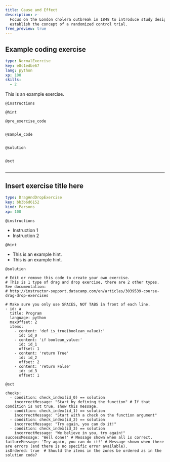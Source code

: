 ```yaml
---
title: Cause and Effect
description: >-
  Focus on the London cholera outbreak in 1848 to introduce study design and
  establish the concept of a randomized control trial.
free_preview: true
---
```


## Example coding exercise

```yaml
type: NormalExercise
key: e8c1edbe67
lang: python
xp: 100
skills:
  - 2
```

This is an example exercise.

`@instructions`


`@hint`


`@pre_exercise_code`
```{python}

```

`@sample_code`
```{python}

```

`@solution`
```{python}

```

`@sct`
```{python}

```

---

## Insert exercise title here

```yaml
type: DragAndDropExercise
key: bb3b6d6152
kind: Parsons
xp: 100
```

<!-- Guidelines for contexts: https://instructor-support.datacamp.com/en/articles/2375526-course-coding-exercises. -->

`@instructions`
<!-- Guidelines for instructions https://instructor-support.datacamp.com/en/articles/2375526-course-coding-exercises. -->
- Instruction 1
- Instruction 2

`@hint`
<!-- Examples of good hints: https://instructor-support.datacamp.com/en/articles/2379164-hints-best-practices. -->
- This is an example hint.
- This is an example hint.

`@solution`
```{python}
# Edit or remove this code to create your own exercise.
# This is 1 type of drag and drop exercise, there are 2 other types. See documentation:
# http://instructor-support.datacamp.com/en/articles/3039539-course-drag-drop-exercises

# Make sure you only use SPACES, NOT TABS in front of each line.
- id: a
  title: Program
  language: python
  maxOffset: 2
  items:
    - content: 'def is_true(boolean_value):'
      id: id_0
    - content: 'if boolean_value:'
      id: id_1
      offset: 1
    - content: 'return True'
      id: id_2
      offset: 2
    - content: 'return False'
      id: id_3
      offset: 1
```

`@sct`
```{python}
checks:
  - condition: check_index(id_0) == solution
    incorrectMessage: "Start by defining the function" # If that condition is not true, show this message.
  - condition: check_index(id_1) == solution
    incorrectMessage: "Start with a check on the function argument"
  - condition: check_index(id_2) == solution
    incorrectMessage: "Try again, you can do it!"
  - condition: check_index(id_3) == solution
    incorrectMessage: "We believe in you, try again!"
successMessage: 'Well done!' # Message shown when all is correct.
failureMessage: 'Try again, you can do it!' # Message shown when there are errors (and there is no specific error available).
isOrdered: true  # Should the items in the zones be ordered as in the solution code?
```
